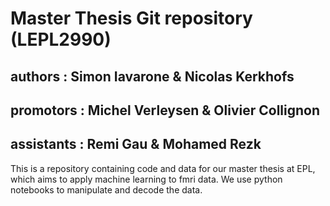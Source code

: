 # Master Thesis Git repository (LEPL2990)
## authors : Simon Iavarone & Nicolas Kerkhofs
## promotors : Michel Verleysen & Olivier Collignon
## assistants : Remi Gau & Mohamed Rezk
This is a repository containing code and data for our master thesis at EPL, which aims to apply machine learning to fmri data.
We use python notebooks to manipulate and decode the data.
